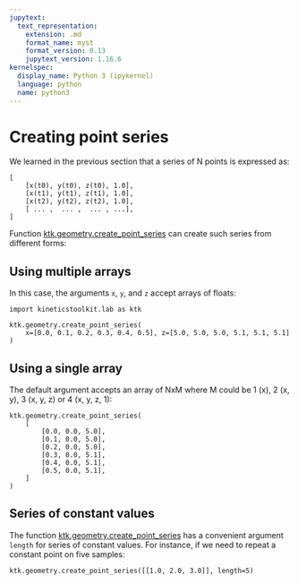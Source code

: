 ```yaml
---
jupytext:
  text_representation:
    extension: .md
    format_name: myst
    format_version: 0.13
    jupytext_version: 1.16.6
kernelspec:
  display_name: Python 3 (ipykernel)
  language: python
  name: python3
---
```


# Creating point series

We learned in the previous section that a series of N points is expressed as:

    [
        [x(t0), y(t0), z(t0), 1.0],
        [x(t1), y(t1), z(t1), 1.0],
        [x(t2), y(t2), z(t2), 1.0],
        [ ... ,  ... ,  ... , ...],
    ]

Function [ktk.geometry.create_point_series](api/ktk.geometry.create_point_series.rst) can create such series from different forms:

## Using multiple arrays

In this case, the arguments `x`, `y`, and `z` accept arrays of floats:

```{code-cell} ipython3
import kineticstoolkit.lab as ktk

ktk.geometry.create_point_series(
    x=[0.0, 0.1, 0.2, 0.3, 0.4, 0.5], z=[5.0, 5.0, 5.0, 5.1, 5.1, 5.1]
)
```

## Using a single array

The default argument accepts an array of NxM where M could be 1 (x), 2 (x, y), 3 (x, y, z) or 4 (x, y, z, 1):

```{code-cell} ipython3
ktk.geometry.create_point_series(
    [
        [0.0, 0.0, 5.0],
        [0.1, 0.0, 5.0],
        [0.2, 0.0, 5.0],
        [0.3, 0.0, 5.1],
        [0.4, 0.0, 5.1],
        [0.5, 0.0, 5.1],
    ]
)
```

## Series of constant values

The function [ktk.geometry.create_point_series](api/ktk.geometry.create_point_series.rst) has a convenient argument `length` for series of constant values. For instance, if we need to repeat a constant point on five samples:

```{code-cell} ipython3
ktk.geometry.create_point_series([[1.0, 2.0, 3.0]], length=5)
```
